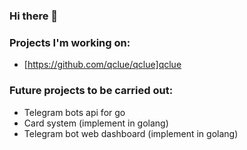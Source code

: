 ### Hi there 👋

### Projects I'm working on:
- [https://github.com/qclue/qclue]qclue

### Future projects to be carried out:
- Telegram bots api for go
- Card system (implement in golang)
- Telegram bot web dashboard (implement in golang)
